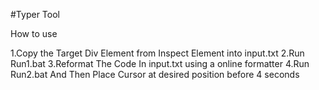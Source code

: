 #Typer Tool

How to use

1.Copy the Target Div Element from Inspect Element into input.txt
2.Run Run1.bat
3.Reformat The Code In input.txt using a online formatter
4.Run Run2.bat And Then Place Cursor at desired position before 4 seconds
